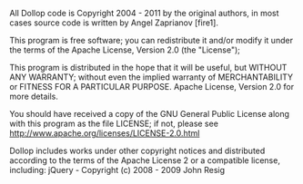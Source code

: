All Dollop code is Copyright 2004 - 2011 by the original authors, 
in most cases source code  is written by Angel Zaprianov [fire1].

This program is free software; you can redistribute it and/or modify
it under the terms of the Apache License, Version 2.0 (the "License");

This program is distributed in the hope that it will be useful, but
WITHOUT ANY WARRANTY; without even the implied warranty of MERCHANTABILITY
or FITNESS FOR A PARTICULAR PURPOSE.  Apache License, Version 2.0
for more details.

You should have received a copy of the GNU General Public License
along with this program as the file LICENSE; if not, please see
http://www.apache.org/licenses/LICENSE-2.0.html


Dollop includes works under other copyright notices and distributed
according to the terms of the Apache License 2 or a compatible
license, including:
  jQuery - Copyright (c) 2008 - 2009 John Resig